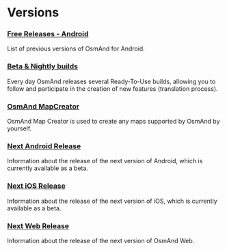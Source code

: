 # Versions

### [Free Releases - Android](/docs/versions/free-versions)

List of previous versions of OsmAnd for Android.

### [Beta & Nightly builds](/docs/versions/nightly_versions)

Every day OsmAnd releases several Ready-To-Use builds, allowing you to follow and participate in the creation of new features (translation process).

### [OsmAnd MapCreator](/docs/versions/map-creator)

OsmAnd Map Creator is used to create any maps supported by OsmAnd by yourself.  

### [Next Android Release](/docs/versions/future-android)

Information about the release of the next version of Android, which is currently available as a beta.

### [Next iOS Release](/docs/versions/future-ios)

Information about the release of the next version of iOS, which is currently available as a beta.

### [Next Web Release](/docs/versions/future-web)

Information about the release of the next version of OsmAnd Web.